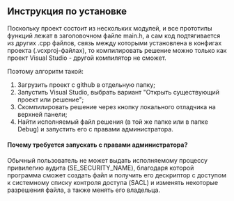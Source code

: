 ## Инструкция по установке

Поскольку проект состоит из нескольких модулей, и все прототипы функций лежат в заголовочном файле main.h, а сам код подтягивается из других .cpp файлов, связь между которыми установлена в конфигах проекта (.vcxproj-файлах), то компилировать решение можно только как проект Visual Studio - другой компилятор не сможет.

Поэтому алгоритм такой:

1. Загрузить проект с github в отдельную папку;
2. Запустить Visual Studio, выбрать вариант "Открыть существующий проект или решение";
3. Скомпилировать решение через кнопку локального отладчика на верхней панели;
4. Найти исполняемый файл решения (в той же папке или в папке Debug) и запустить его с правами администратора.

#### Почему требуется запускать с правами администратора?

Обычный пользователь не может выдать исполняемому процессу привилегию аудита (SE_SECURITY_NAME), благодаря которой программа сможет создать файл и получить его дескриптор с доступом к системному списку контроля доступа (SACL) и изменять некоторые разрешения файла, а также менять его владельца.

